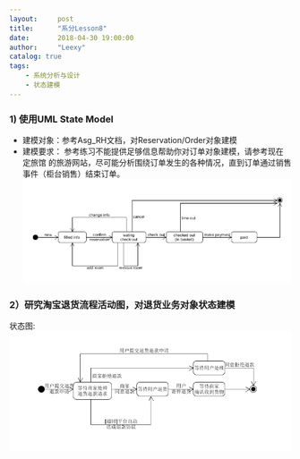 ```yaml
---
layout:     post
title:      "系分Lesson8"
date:       2018-04-30 19:00:00
author:     "Leexy"
catalog: true
tags:
    - 系统分析与设计
    - 状态建模
---
```


### 1) 使用UML State Model
  - 建模对象：参考Asg_RH文档，对Reservation/Order对象建模
  - 建模要求： 参考练习不能提供足够信息帮助你对订单对象建模，请参考现在 定旅馆 的旅游网站，尽可能分析围绕订单发生的各种情况，直到订单通过销售事件（柜台销售）结束订单。
  ![state_diagram1](/img/post_img/2018-05-06-Lesson8/state_1.png)

### 2）研究淘宝退货流程活动图，对退货业务对象状态建模

状态图:
  ![state_diagram2](/img/post_img/2018-05-06-Lesson8/state_2.png)